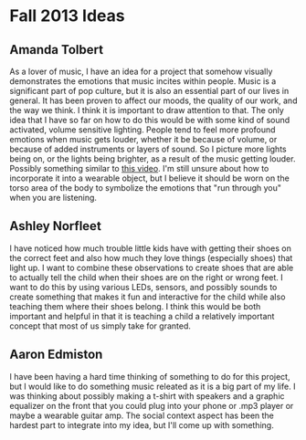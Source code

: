 Fall 2013 Ideas
===============

Amanda Tolbert
--------------

As a lover of music, I have an idea for a project that somehow visually demonstrates the emotions that music incites within people. Music is a significant part of pop culture, but it is also an essential part of our lives in general. It has been proven to affect our moods, the quality of our work, and the way we think. I think it is important to draw attention to that. The only idea that I have so far on how to do this would be with some kind of sound activated, volume sensitive lighting. People tend to feel more profound emotions when music gets louder, whether it be because of volume, or because of added instruments or layers of sound. So I picture more lights being on, or the lights being brighter, as a result of the music getting louder. Possibly something similar to [this video](http://www.youtube.com/watch?v=Zxpu41EQ78s). I'm still unsure about how to incorporate it into a wearable object, but I believe it should be worn on the torso area of the body to symbolize the emotions that "run through you" when you are listening.

Ashley Norfleet
---------------

I have noticed how much trouble little kids have with getting their shoes on the correct feet and also how much they love things (especially shoes) that light up. I want to combine these observations to create shoes that are able to actually tell the child when their shoes are on the right or wrong feet. I want to do this by using various LEDs, sensors, and possibly sounds to create something that makes it fun and interactive for the child while also teaching them where their shoes belong. I think this would be both important and helpful in that it is teaching a child a relatively important concept that most of us simply take for granted.

Aaron Edmiston
--------------

I have been having a hard time thinking of something to do for this project, but I would like to do something music releated as it is a big part of my life. I was thinking about possibly making a t-shirt with speakers and a graphic equalizer on the front that you could plug into your phone or .mp3 player or maybe a wearable guitar amp. The social context aspect has been the hardest part to integrate into my idea, but I'll come up with something.
